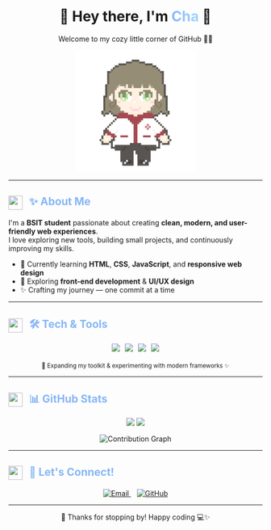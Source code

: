 <!-- HEADER -->
<h1 align="center">🍡 Hey there, I'm <span style="background: linear-gradient(90deg, #86B6F6, #A5D6FF); -webkit-background-clip: text; color: transparent;">Cha</span> 🍵</h1>
<p align="center">Welcome to my cozy little corner of GitHub 🫶🏻</p>

<p align="center">
  <img src="cha.gif" width="240" alt="Cute GIF" />
</p>

---

<!-- ABOUT ME -->
<h2 align="left">
  <img src="https://cdn-icons-png.flaticon.com/512/921/921347.png" width="28" height="28" style="margin-right:8px;vertical-align:middle;" />
  <span style="color:#86B6F6;">✨ About Me</span>
</h2>

I'm a **BSIT student** passionate about creating **clean, modern, and user-friendly web experiences**.  
I love exploring new tools, building small projects, and continuously improving my skills.

- 🌱 Currently learning **HTML**, **CSS**, **JavaScript**, and **responsive web design**
- 🌿 Exploring **front-end development** & **UI/UX design**
- ✨ Crafting my journey — one commit at a time

---

<!-- TOOLKIT -->
<h2 align="left">
  <img src="https://cdn-icons-png.flaticon.com/512/1055/1055687.png" width="28" height="28" style="margin-right:8px;vertical-align:middle;" />
  <span style="color:#86B6F6;">🛠️ Tech & Tools</span>
</h2>

<p align="center" style="display:flex; gap:10px; flex-wrap:wrap; justify-content:center;">

  <!-- HTML -->
  <img src="https://img.shields.io/badge/HTML5-FFDDD2?style=for-the-badge&logo=html5&logoColor=E34F26&labelColor=FFDDD2&color=FFDDD2&style=for-the-badge&borderRadius=9999px" />

  <!-- CSS -->
  <img src="https://img.shields.io/badge/CSS3-CDE7FF?style=for-the-badge&logo=css3&logoColor=2965F1&labelColor=CDE7FF&color=CDE7FF&borderRadius=9999px" />

  <!-- JavaScript -->
  <img src="https://img.shields.io/badge/JavaScript-FFF8C5?style=for-the-badge&logo=javascript&logoColor=F7DF1E&labelColor=FFF8C5&color=FFF8C5&borderRadius=9999px" />

  <!-- VS Code -->
  <img src="https://img.shields.io/badge/VS%20Code-D6F6FF?style=for-the-badge&logo=visual-studio-code&logoColor=007ACC&labelColor=D6F6FF&color=D6F6FF&borderRadius=9999px" />
</p>

<p align="center">
  <sub>🌸 Expanding my toolkit & experimenting with modern frameworks ✨</sub>
</p>

---

<!-- STATS -->
<h2 align="left">
  <img src="https://cdn-icons-png.flaticon.com/512/2721/2721263.png" width="28" height="28" style="margin-right:8px;vertical-align:middle;" />
  <span style="color:#86B6F6;">📊 GitHub Stats</span>
</h2>

<p align="center">
  <img src="https://github-readme-stats.vercel.app/api?username=guraycha03&show_icons=true&theme=calm&hide_border=true&bg_color=F9FAFB&title_color=86B6F6&icon_color=86B6F6" height="160" />
  <img src="https://streak-stats.demolab.com?user=guraycha03&theme=calm&hide_border=true&background=F9FAFB&ring=86B6F6&fire=86B6F6&currStreakLabel=86B6F6" height="160" />
</p>

<p align="center">
  <img src="https://github-readme-activity-graph.vercel.app/graph?username=guraycha03&bg_color=F9FAFB&color=86B6F6&line=86B6F6&point=4E89AE&hide_border=true" alt="Contribution Graph" />
</p>

---

<!-- CONNECT -->
<h2 align="left">
  <img src="https://cdn-icons-png.flaticon.com/512/1041/1041916.png" width="28" height="28" style="margin-right:8px;vertical-align:middle;" />
  <span style="color:#86B6F6;">🤝 Let's Connect!</span>
</h2>

<p align="center">
  <a href="mailto:guraycha@gmail.com">
    <img src="https://img.shields.io/badge/Gmail-FFDDE2?style=for-the-badge&logo=gmail&logoColor=EA4335&borderRadius=9999px" alt="Email" />
  </a>
  &nbsp;&nbsp;
  <a href="https://github.com/guraycha03">
    <img src="https://img.shields.io/badge/GitHub-DDEBFF?style=for-the-badge&logo=github&logoColor=000000&borderRadius=9999px" alt="GitHub" />
  </a>
</p>

---

<p align="center">🌸 Thanks for stopping by! Happy coding 💻✨</p>